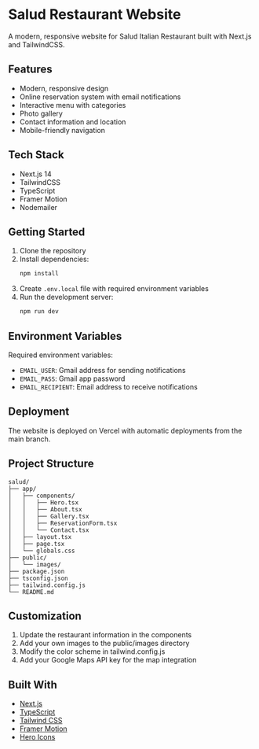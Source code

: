 # Salud Restaurant Website

A modern, responsive website for Salud Italian Restaurant built with Next.js and TailwindCSS.

## Features

- Modern, responsive design
- Online reservation system with email notifications
- Interactive menu with categories
- Photo gallery
- Contact information and location
- Mobile-friendly navigation

## Tech Stack

- Next.js 14
- TailwindCSS
- TypeScript
- Framer Motion
- Nodemailer

## Getting Started

1. Clone the repository
2. Install dependencies:
   ```bash
   npm install
   ```
3. Create `.env.local` file with required environment variables
4. Run the development server:
   ```bash
   npm run dev
   ```

## Environment Variables

Required environment variables:
- `EMAIL_USER`: Gmail address for sending notifications
- `EMAIL_PASS`: Gmail app password
- `EMAIL_RECIPIENT`: Email address to receive notifications

## Deployment

The website is deployed on Vercel with automatic deployments from the main branch.

## Project Structure

```
salud/
├── app/
│   ├── components/
│   │   ├── Hero.tsx
│   │   ├── About.tsx
│   │   ├── Gallery.tsx
│   │   ├── ReservationForm.tsx
│   │   └── Contact.tsx
│   ├── layout.tsx
│   ├── page.tsx
│   └── globals.css
├── public/
│   └── images/
├── package.json
├── tsconfig.json
├── tailwind.config.js
└── README.md
```

## Customization

1. Update the restaurant information in the components
2. Add your own images to the public/images directory
3. Modify the color scheme in tailwind.config.js
4. Add your Google Maps API key for the map integration

## Built With

- [Next.js](https://nextjs.org/)
- [TypeScript](https://www.typescriptlang.org/)
- [Tailwind CSS](https://tailwindcss.com/)
- [Framer Motion](https://www.framer.com/motion/)
- [Hero Icons](https://heroicons.com/)
